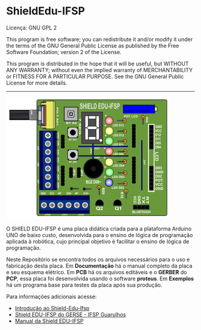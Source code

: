 

# ShieldEdu-IFSP

Licença: GNU GPL 2

This program is free software; you can redistribute it and/or
modify it under the terms of the GNU General Public License as
published by the Free Software Foundation; version 2 of the
License.

This program is distributed in the hope that it will be useful,
but WITHOUT ANY WARRANTY; without even the implied warranty of
MERCHANTABILITY or FITNESS FOR A PARTICULAR PURPOSE.  See the
GNU General Public License for more details.

---

![Shield EDU Dezenho](/edu.png)

O SHIELD EDU-IFSP é uma placa didática criada para a plataforma Arduino UNO de baixo custo, desenvolvida para o ensino de lógica de programação aplicada à robótica, cujo principal objetivo é facilitar o ensino de lógica de programação.

Neste Repositório se encontra todos os arquivos necessários para
o uso e fabricação desta placa. Em **Documentação** há o manual completo da placa e seu esquema elétrico. Em **PCB** há os arquivos editáveis e o **GERBER** do **PCP**, essa placa foi desenvolvida usando o software **proteus**. Em **Exemplos** há um programa base para testes da placa após sua produção.

Para informações adicionais acesse:

* [Introdução ao Shield-Edu-Ifsp](http://gerserobotica.com/uma-breve-introducao-ao-shield-edu-ifsp/)
* [Shield EDU-IFSP do GERSE - IFSP Guarulhos](https://www.embarcados.com.br/shield-edu-ifsp/)
* [Manual da Shield EDU-IFSP](https://drive.google.com/file/d/0Bzs9FFQ1n34JY2xlV2VqXzhOOWM/view)